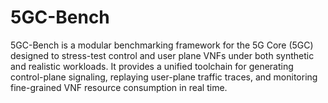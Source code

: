 # 5GC-Bench
5GC-Bench is a modular benchmarking framework for the 5G Core (5GC) designed to stress-test control and user plane VNFs under both synthetic and realistic workloads. It provides a unified toolchain for generating control-plane signaling, replaying user-plane traffic traces, and monitoring fine-grained VNF resource consumption in real time.
